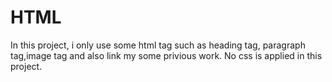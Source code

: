 # HTML
In this project, i only use some html tag such as heading tag, paragraph tag,image tag and also link my some privious work. No css is applied in this project.
